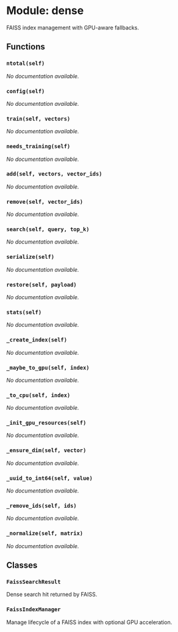 # Module: dense

FAISS index management with GPU-aware fallbacks.

## Functions

### `ntotal(self)`

*No documentation available.*

### `config(self)`

*No documentation available.*

### `train(self, vectors)`

*No documentation available.*

### `needs_training(self)`

*No documentation available.*

### `add(self, vectors, vector_ids)`

*No documentation available.*

### `remove(self, vector_ids)`

*No documentation available.*

### `search(self, query, top_k)`

*No documentation available.*

### `serialize(self)`

*No documentation available.*

### `restore(self, payload)`

*No documentation available.*

### `stats(self)`

*No documentation available.*

### `_create_index(self)`

*No documentation available.*

### `_maybe_to_gpu(self, index)`

*No documentation available.*

### `_to_cpu(self, index)`

*No documentation available.*

### `_init_gpu_resources(self)`

*No documentation available.*

### `_ensure_dim(self, vector)`

*No documentation available.*

### `_uuid_to_int64(self, value)`

*No documentation available.*

### `_remove_ids(self, ids)`

*No documentation available.*

### `_normalize(self, matrix)`

*No documentation available.*

## Classes

### `FaissSearchResult`

Dense search hit returned by FAISS.

### `FaissIndexManager`

Manage lifecycle of a FAISS index with optional GPU acceleration.
